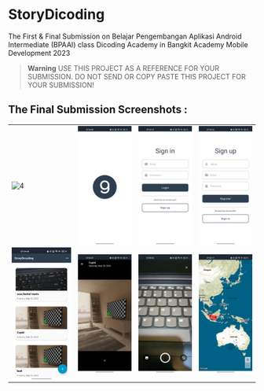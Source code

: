 # StoryDicoding
The First &amp; Final Submission on Belajar Pengembangan Aplikasi Android Intermediate (BPAAI) class Dicoding Academy in Bangkit Academy Mobile Development 2023

> **Warning**
> USE THIS PROJECT AS A REFERENCE FOR YOUR SUBMISSION. DO NOT SEND OR COPY PASTE THIS PROJECT FOR YOUR SUBMISSION!

## The Final Submission Screenshots :
<table>
    <tr>
        <td><img src="screenshot/Screen Record.gif" align="center" alt="4"</td>
        <td><img src="screenshot/Splash.jpg" align="center" alt="4"</td>
        <td><img src="screenshot/Sign in.jpg" align="center" alt="4"</td>
        <td><img src="screenshot/Sign up.jpg" align="center" alt="4"</td>
    </tr>
    <tr>
        <td><img src="screenshot/Home Screen.jpg" align="center" alt="4"</td>
        <td><img src="screenshot/Detail.jpg" align="center" alt="4"</td>
        <td><img src="screenshot/Camera.jpg" align="center" alt="4"</td>
        <td><img src="screenshot/Maps.jpg" align="center" alt="4"</td>
    </tr>
<table>
